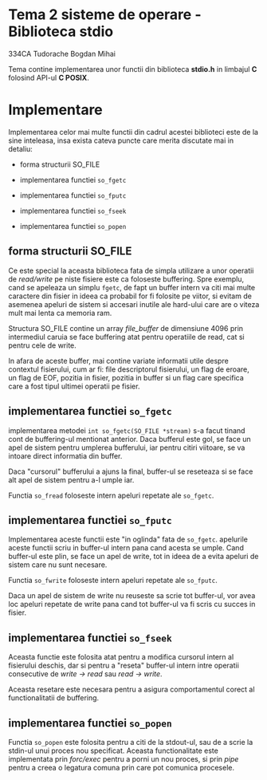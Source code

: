 # Tema 2 sisteme de operare - Biblioteca stdio

334CA Tudorache Bogdan Mihai

Tema contine implementarea unor functii din biblioteca **stdio.h** 
in limbajul **C** folosind API-ul **C POSIX**. 

# Implementare

Implementarea celor mai multe functii din cadrul acestei biblioteci
este de la sine inteleasa, insa exista cateva puncte care merita 
discutate mai in detaliu:

* forma structurii SO_FILE

* implementarea functiei ```so_fgetc```

* implementarea functiei ```so_fputc```

* implementarea functiei ```so_fseek```

* implementarea functiei ```so_popen```

## forma structurii SO_FILE

Ce este special la aceasta biblioteca fata de simpla utilizare
a unor operatii de *read/write* pe niste fisiere este ca foloseste
buffering. Spre exemplu, cand se apeleaza un simplu ```fgetc```, de
fapt un buffer intern va citi mai multe caractere din fisier in ideea 
ca probabil for fi folosite pe viitor, si evitam de asemenea apeluri 
de sistem si accesari inutile ale hard-ului care are o viteza mult mai
lenta ca memoria ram.

Structura SO_FILE contine un array *file_buffer* de dimensiune 4096 prin
intermediul caruia se face buffering atat pentru operatiile de read,
cat si pentru cele de write. 

In afara de aceste buffer, mai contine variate informatii utile despre 
contextul fisierului, cum ar fi: file descriptorul fisierului, un flag
de eroare, un flag de EOF, pozitia in fisier, pozitia in buffer si
un flag care specifica care a fost tipul ultimei operatii pe fisier.

## implementarea functiei ```so_fgetc```

implementarea metodei ```int so_fgetc(SO_FILE *stream)``` s-a facut
tinand cont de buffering-ul mentionat anterior. Daca bufferul este gol,
se face un apel de sistem pentru umplerea bufferului, iar pentru citiri viitoare,
se va intoare direct informatia din buffer.

Daca "cursorul" bufferului a ajuns la final, buffer-ul se reseteaza si se face
alt apel de sistem pentru a-l umple iar.

Functia ```so_fread``` foloseste intern apeluri repetate ale ```so_fgetc```.

## implementarea functiei ```so_fputc```

Implementarea aceste functii este "in oglinda" fata de ```so_fgetc```.
apelurile aceste functii scriu in buffer-ul intern pana cand acesta se umple.
Cand buffer-ul este plin, se face un apel de write, tot in ideea de a evita
apeluri de sistem care nu sunt necesare.

Functia ```so_fwrite``` foloseste intern apeluri repetate ale ```so_fputc```.

Daca un apel de sistem de write nu reuseste sa scrie tot buffer-ul, vor avea
loc apeluri repetate de write pana cand tot buffer-ul va fi scris cu 
succes in fisier.

## implementarea functiei ```so_fseek```

Aceasta functie este folosita atat pentru a modifica cursorul intern 
al fisierului deschis, dar si pentru a "reseta" buffer-ul intern 
intre operatii consecutive de *write -> read* sau *read -> write*.

Aceasta resetare este necesara pentru a asigura comportamentul corect 
al functionalitatii de buffering.

## implementarea functiei ```so_popen```

Functia ```so_popen``` este folosita pentru a citi de la stdout-ul,
sau de a scrie la stdin-ul unui proces nou specificat. Aceasta functionalitate
este implementata prin *forc/exec* pentru a porni un nou proces, si prin
 *pipe* pentru a creea o legatura comuna prin care pot comunica procesele. 

